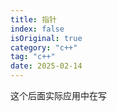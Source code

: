 ```yaml
---
title: 指针
index: false
isOriginal: true
category: "c++"
tag: "c++"
date: 2025-02-14
---
```


这个后面实际应用中在写
